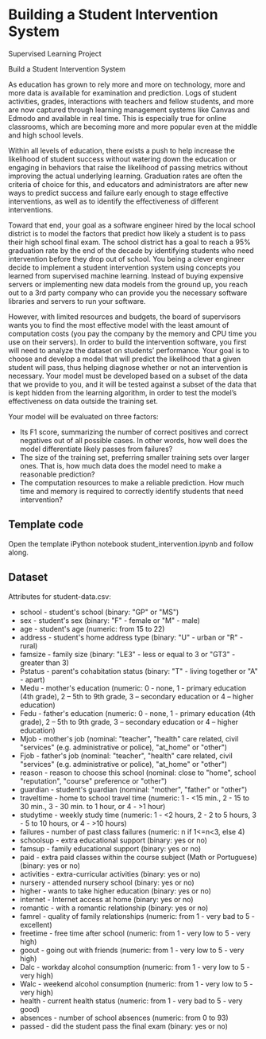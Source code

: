 # Building a Student Intervention System
Supervised Learning Project

Build a Student Intervention System

As education has grown to rely more and more on technology, more and more data is available for examination and prediction. Logs of student activities, grades, interactions with teachers and fellow students, and more are now captured through learning management systems like Canvas and Edmodo and available in real time. This is especially true for online classrooms, which are becoming more and more popular even at the middle and high school levels.

Within all levels of education, there exists a push to help increase the likelihood of student success without watering down the education or engaging in behaviors that raise the likelihood of passing metrics without improving the actual underlying learning. Graduation rates are often the criteria of choice for this, and educators and administrators are after new ways to predict success and failure early enough to stage effective interventions, as well as to identify the effectiveness of different interventions.

Toward that end, your goal as a software engineer hired by the local school district is to model the factors that predict how likely a student is to pass their high school final exam. The school district has a goal to reach a 95% graduation rate by the end of the decade by identifying students who need intervention before they drop out of school. You being a clever engineer decide to implement a student intervention system using concepts you learned from supervised machine learning. Instead of buying expensive servers or implementing new data models from the ground up, you reach out to a 3rd party company who can provide you the necessary software libraries and servers to run your software.

However, with limited resources and budgets, the board of supervisors wants you to find the most effective model with the least amount of computation costs (you pay the company by the memory and CPU time you use on their servers). In order to build the intervention software, you first will need to analyze the dataset on students’ performance. Your goal is to choose and develop a model that will predict the likelihood that a given student will pass, thus helping diagnose whether or not an intervention is necessary. Your model must be developed based on a subset of the data that we provide to you, and it will be tested against a subset of the data that is kept hidden from the learning algorithm, in order to test the model’s effectiveness on data outside the training set.

Your model will be evaluated on three factors:

- Its F1 score, summarizing the number of correct positives and correct negatives out of all possible cases. In other words, how well does the model differentiate likely passes from failures?
- The size of the training set, preferring smaller training sets over larger ones. That is, how much data does the model need to make a reasonable prediction?
- The computation resources to make a reliable prediction. How much time and memory is required to correctly identify students that need intervention?

## Template code
Open the template iPython notebook student_intervention.ipynb and follow along.

## Dataset
Attributes for student-data.csv:

- school - student's school (binary: "GP" or "MS")
- sex - student's sex (binary: "F" - female or "M" - male)
- age - student's age (numeric: from 15 to 22)
- address - student's home address type (binary: "U" - urban or "R" - rural)
- famsize - family size (binary: "LE3" - less or equal to 3 or "GT3" - greater than 3)
- Pstatus - parent's cohabitation status (binary: "T" - living together or "A" - apart)
- Medu - mother's education (numeric: 0 - none,  1 - primary education (4th grade), 2 – 5th to 9th grade, 3 – secondary education or 4 – higher education)
- Fedu - father's education (numeric: 0 - none,  1 - primary education (4th grade), 2 – 5th to 9th grade, 3 – secondary education or 4 – higher education)
- Mjob - mother's job (nominal: "teacher", "health" care related, civil "services" (e.g. administrative or police), "at_home" or "other")
- Fjob - father's job (nominal: "teacher", "health" care related, civil "services" (e.g. administrative or police), "at_home" or "other")
- reason - reason to choose this school (nominal: close to "home", school "reputation", "course" preference or "other")
- guardian - student's guardian (nominal: "mother", "father" or "other")
- traveltime - home to school travel time (numeric: 1 - <15 min., 2 - 15 to 30 min., 3 - 30 min. to 1 hour, or 4 - >1 hour)
- studytime - weekly study time (numeric: 1 - <2 hours, 2 - 2 to 5 hours, 3 - 5 to 10 hours, or 4 - >10 hours)
- failures - number of past class failures (numeric: n if 1<=n<3, else 4)
- schoolsup - extra educational support (binary: yes or no)
- famsup - family educational support (binary: yes or no)
- paid - extra paid classes within the course subject (Math or Portuguese) (binary: yes or no)
- activities - extra-curricular activities (binary: yes or no)
- nursery - attended nursery school (binary: yes or no)
- higher - wants to take higher education (binary: yes or no)
- internet - Internet access at home (binary: yes or no)
- romantic - with a romantic relationship (binary: yes or no)
- famrel - quality of family relationships (numeric: from 1 - very bad to 5 - excellent)
- freetime - free time after school (numeric: from 1 - very low to 5 - very high)
- goout - going out with friends (numeric: from 1 - very low to 5 - very high)
- Dalc - workday alcohol consumption (numeric: from 1 - very low to 5 - very high)
- Walc - weekend alcohol consumption (numeric: from 1 - very low to 5 - very high)
- health - current health status (numeric: from 1 - very bad to 5 - very good)
- absences - number of school absences (numeric: from 0 to 93)
- passed - did the student pass the final exam (binary: yes or no)

